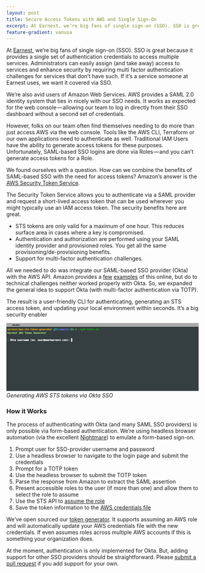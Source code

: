 ```yaml
---
layout: post
title: Secure Access Tokens with AWS and Single Sign-On
excerpt: At Earnest, we’re big fans of single sign-on (SSO). SSO is great because it provides a single set of authentication credentials to access multiple services. Administrators can easily assign (and take away) access to services and enhance security by requiring multi factor authentication challenges for services that don’t have such. If it’s a service someone at Earnest uses, we want it covered via SSO.
feature-gradient: vanusa
---
```


At [Earnest](https://meetearnest.com/), we’re big fans of single sign-on (SSO). SSO is great because it 
provides a single set of authentication credentials to access multiple services. Administrators can easily assign (and take away) access to services and enhance security by requiring multi factor authentication challenges for services that don’t have such. If it’s a service someone at Earnest uses, we want it covered via SSO.

We’re also avid users of Amazon Web Services. AWS provides a SAML 2.0 identity system that ties in nicely with our SSO needs. It works as expected for the web console — allowing our team to log in directly from their SSO dashboard without a second set of credentials.

However, folks on our team often find themselves needing to do more than just access AWS via the web console. Tools like the AWS CLI, Terraform or our own applications need to authenticate as well. Traditional IAM Users have the ability to generate access tokens for these purposes. Unfortunately, SAML-based SSO logins are done via Roles — and you can’t generate access tokens for a Role.

We found ourselves with a question. How can we combine the benefits of SAML-based SSO with the need for 
access tokens? Amazon’s answer is the [AWS Security Token Service](http://docs.aws.amazon.com/STS/latest/APIReference/Welcome.html).

The Security Token Service allows you to authenticate via a SAML provider and request a short-lived access token that can be used wherever you might typically use an IAM access token. The security benefits here are great.

* STS tokens are only valid for a maximum of one hour. This reduces surface area in cases where a key is compromised.
* Authentication and authorization are performed using your SAML identity provider and provisioned roles. You get all the same provisioning/de-provisioning benefits.
* Support for multi-factor authentication challenges.

All we needed to do was integrate our SAML-based SSO provider (Okta) with the AWS API. 
Amazon provides a [few](http://blogs.aws.amazon.com/security/post/Tx1LDN0UBGJJ26Q/How-to-Implement-Federated-API-and-CLI-Access-Using-SAML-2-0-and-AD-FS) 
[examples](http://blogs.aws.amazon.com/security/post/TxU0AVUS9J00FP/How-to-Implement-a-General-Solution-for-Federated-API-CLI-Access-Using-SAML-2-0) of 
this online, but do to technical challenges neither worked properly with Okta. So, we expanded the general idea to 
support Okta (with multi-factor authentication via TOTP).

The result is a user-friendly CLI for authenticating, generating an STS access token, and updating your local environment within seconds. It’s a big security enabler

![Generating AWS STS tokens via Okta SSO](/assets/img/posts/2016-01-06-secure-access-tokens-with-aws-and-single-sign-on/aws-sts-generation.gif)
*Generating AWS STS tokens via Okta SSO*

### How it Works

The process of authenticating with Okta (and many SAML SSO providers) is only possible via form-based authentication. We’re using headless browser automation 
(via the excellent [Nightmare](http://www.nightmarejs.org/)) to emulate a form-based sign-on.

1. Prompt user for SSO-provider username and password
1. Use a headless browser to navigate to the login page and submit the credentials
1. Prompt for a TOTP token
1. Use the headless browser to submit the TOTP token
1. Parse the response from Amazon to extract the SAML assertion
1. Present accessible roles to the user (if more than one) and allow them to select the role to assume
1. Use the STS API to [assume the role](http://docs.aws.amazon.com/cli/latest/reference/sts/assume-role-with-saml.html%29)
1. Save the token information to the [AWS credentials file](https://blogs.aws.amazon.com/security/post/Tx3D6U6WSFGOK2H/A-New-and-Standardized-Way-to-Manage-Credentials-in-the-AWS-SDKs)

We’ve open sourced our [token generator](https://github.com/meetearnest/aws-sts/). It supports assuming an AWS role and will automatically update your AWS credentials file with the new credentials. If even assumes roles across multiple AWS accounts if this is something your organization does.

At the moment, authentication is only implemented for Okta. But, adding support for other SSO providers should be 
straightforward. Please [submit a pull request](https://github.com/meetearnest/aws-sts/pulls) if you add support for your own.
